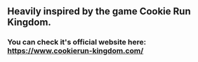 ## Heavily inspired by the game Cookie Run Kingdom.

### You can check it's official website here: https://www.cookierun-kingdom.com/
